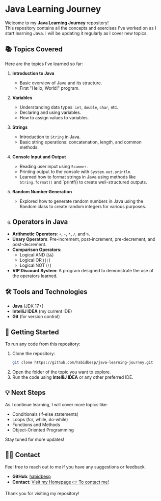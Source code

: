 # Java Learning Journey

Welcome to my **Java Learning Journey** repository!  
This repository contains all the concepts and exercises I've worked on as I start learning Java. I will be updating it regularly as I cover new topics.

## 📚 Topics Covered

Here are the topics I've learned so far:

1. **Introduction to Java**
   - Basic overview of Java and its structure.
   - First "Hello, World!" program.

2. **Variables**
   - Understanding data types: `int`, `double`, `char`, etc.
   - Declaring and using variables.
   - How to assign values to variables.

3. **Strings**
   - Introduction to `String` in Java.
   - Basic string operations: concatenation, length, and common methods.

4. **Console Input and Output**
   - Reading user input using `Scanner`.
   - Printing output to the console with `System.out.println`.
   - Learned how to format strings in Java using methods like `String.format()` and `printf() to create well-structured outputs.

5. **Random Number Generation**
   - Explored how to generate random numbers in Java using the Random class to create random integers for various purposes.

6. ## Operators in Java
- **Arithmetic Operators**: `+`, `-`, `*`, `/`, and `%`.
- **Unary Operators**: Pre-increment, post-increment, pre-decrement, and post-decrement.
- **Comparison Operators**:
   - Logical AND (`&&`)
   - Logical OR (`||`)
   - Logical NOT (`!`)
- **VIP Discount System**: A program designed to demonstrate the use of the operators learned.

## 🛠 Tools and Technologies

- **Java** (JDK 17+)
- **IntelliJ IDEA** (my current IDE)
- **Git** (for version control)

## 🚀 Getting Started

To run any code from this repository:

1. Clone the repository:
    ```bash
    git clone https://github.com/habidbesp/java-learning-journey.git
    ```
2. Open the folder of the topic you want to explore.
3. Run the code using **IntelliJ IDEA** or any other preferred IDE.

## 💡 Next Steps

As I continue learning, I will cover more topics like:
- Conditionals (if-else statements)
- Loops (for, while, do-while)
- Functions and Methods
- Object-Oriented Programming

Stay tuned for more updates!

## 🙋‍♂️ Contact

Feel free to reach out to me if you have any suggestions or feedback.

- **GitHub**: [habidbesp](https://github.com/habidbesp)
- **Contact**: [Visit my Homepage 👉 To contact me!](https://habid-badillo.vercel.app/contact)

Thank you for visiting my repository!
